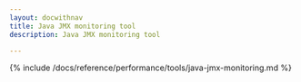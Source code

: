 ```yaml
---
layout: docwithnav
title: Java JMX monitoring tool
description: Java JMX monitoring tool

---
```


{% include /docs/reference/performance/tools/java-jmx-monitoring.md %}
